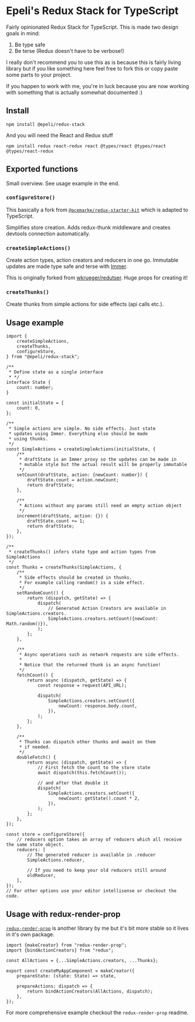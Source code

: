 # Epeli's Redux Stack for TypeScript

Fairly opinionated Redux Stack for TypeScript. This is made two design goals in mind:

1.  Be type safe
2.  Be terse (Redux doesn't have to be verbose!)

I really don't recommend you to use this as is because this is fairly living library but if you like something here feel free to fork this or copy paste some parts to your project.

If you happen to work with me, you're in luck because you are now working with something that is actually somewhat documented :)

## Install

    npm install @epeli/redux-stack

And you will need the React and Redux stuff

    npm install redux react-redux react @types/react @types/react @types/react-redux

## Exported functions

Small overview. See usage example in the end.

### `configureStore()`

This basically a fork from [`@acemarke/redux-starter-kit`][starter] which is adapted to TypeScript.

Simplifies store creation. Adds redux-thunk middleware and creates devtools connection automatically.

[starter]: https://github.com/markerikson/redux-starter-kit

### `createSimpleActions()`

Create action types, action creators and reducers in one go. Immutable updates are made type safe and terse with [Immer][].

[immer]: https://github.com/mweststrate/immer

This is originally forked from [wkrueger/redutser][redutser]. Huge props for creating it!

[redutser]: https://github.com/wkrueger/redutser

### `createThunks()`

Create thunks from simple actions for side effects (api calls etc.).

## Usage example

```tsx
import {
    createSimpleActions,
    createThunks,
    configureStore,
} from "@epeli/redux-stack";

/**
 * Define state as a single interface
 * */
interface State {
    count: number;
}

const initialState = {
    count: 0,
};

/**
 * Simple actions are simple. No side effects. Just state
 * updates using Immer. Everything else should be made
 * using thunks.
 */
const SimpleActions = createSimpleActions(initialState, {
    /**
     * draftState is an Immer proxy so the updates can be made in
     * mutable style but the actual result will be properly immutable
     */
    setCount(draftState, action: {newCount: number}) {
        draftState.count = action.newCount;
        return draftState;
    },

    /**
     * Actions without any params still need an empty action object
     */
    increment(draftState, action: {}) {
        draftState.count += 1;
        return draftState;
    },
});

/**
 * createThunks() infers state type and action types from SimpleActions
 */
const Thunks = createThunks(SimpleActions, {
    /**
     * Side effects should be created in thunks.
     * For example calling random() is a side effect.
     */
    setRandomCount() {
        return (dispatch, getState) => {
            dispatch(
                // Generated Action Creators are available in SimpleActions.creators.
                SimpleActions.creators.setCount({newCount: Math.random()}),
            );
        };
    },

    /**
     * Async operations such as network requests are side effects.
     *
     * Notice that the returned thunk is an async function!
     */
    fetchCount() {
        return async (dispatch, getState) => {
            const response = request(API_URL);

            dispatch(
                SimpleActions.creators.setCount({
                    newCount: response.body.count,
                }),
            );
        };
    },

    /**
     * Thunks can dispatch other thunks and await on them
     * if needed.
     */
    doubleFetch() {
        return async (dispatch, getState) => {
            // First fetch the count to the store state
            await dispatch(this.fetchCount());

            // and after that double it
            dispatch(
                SimpleActions.creators.setCount({
                    newCount: getState().count * 2,
                }),
            );
        };
    },
});

const store = configureStore({
    // reducers option takes an array of reducers which all receive the same state object.
    reducers: [
        // The generated reducer is available in .reducer
        SimpleActions.reducer,

        // If you need to keep your old reducers still around
        oldReducer,
    ],
});
// For other options use your editor intellisense or checkout the code.
```

## Usage with redux-render-prop

[`redux-render-prop`][rrp] is another library by me but it's bit more stable so it lives in it's own package.

```tsx
import {makeCreator} from "redux-render-prop";
import {bindActionCreators} from "redux";

const AllActions = {...SimpleActions.creators, ...Thunks};

export const createMyAppComponent = makeCreator({
    prepareState: (state: State) => state,

    prepareActions: dispatch => {
        return bindActionCreators(AllActions, dispatch);
    },
});
```

For more comprehensive example checkout the `redux-render-prop` readme.

[rrp]: https://github.com/epeli/redux-render-prop
